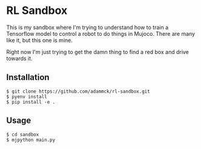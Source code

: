 # RL Sandbox

This is my sandbox where I'm trying to understand how to train a Tensorflow
model to control a robot to do things in Mujoco. There are many like it, but
this one is mine.

Right now I'm just trying to get the damn thing to find a red box and drive
towards it.

## Installation

```console
$ git clone https://github.com/adammck/rl-sandbox.git
$ pyenv install
$ pip install -e .
```

## Usage

```console
$ cd sandbox
$ mjpython main.py
```
